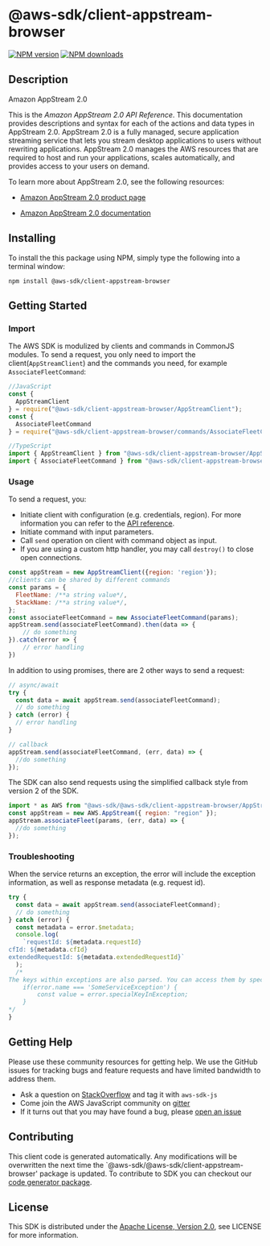 # @aws-sdk/client-appstream-browser

[![NPM version](https://img.shields.io/npm/v/@aws-sdk/client-appstream-browser/preview.svg)](https://www.npmjs.com/package/@aws-sdk/client-appstream-browser)
[![NPM downloads](https://img.shields.io/npm/dm/@aws-sdk/client-appstream-browser.svg)](https://www.npmjs.com/package/@aws-sdk/client-appstream-browser)

## Description

<fullname>Amazon AppStream 2.0</fullname> <p>This is the <i>Amazon AppStream 2.0 API Reference</i>. This documentation provides descriptions and syntax for each of the actions and data types in AppStream 2.0. AppStream 2.0 is a fully managed, secure application streaming service that lets you stream desktop applications to users without rewriting applications. AppStream 2.0 manages the AWS resources that are required to host and run your applications, scales automatically, and provides access to your users on demand.</p> <p>To learn more about AppStream 2.0, see the following resources:</p> <ul> <li> <p> <a href="http://aws.amazon.com/appstream2">Amazon AppStream 2.0 product page</a> </p> </li> <li> <p> <a href="http://aws.amazon.com/documentation/appstream2">Amazon AppStream 2.0 documentation</a> </p> </li> </ul>

## Installing

To install the this package using NPM, simply type the following into a terminal window:

```
npm install @aws-sdk/client-appstream-browser
```

## Getting Started

### Import

The AWS SDK is modulized by clients and commands in CommonJS modules. To send a request, you only need to import the client(`AppStreamClient`) and the commands you need, for example `AssociateFleetCommand`:

```javascript
//JavaScript
const {
  AppStreamClient
} = require("@aws-sdk/client-appstream-browser/AppStreamClient");
const {
  AssociateFleetCommand
} = require("@aws-sdk/client-appstream-browser/commands/AssociateFleetCommand");
```

```javascript
//TypeScript
import { AppStreamClient } from "@aws-sdk/client-appstream-browser/AppStreamClient";
import { AssociateFleetCommand } from "@aws-sdk/client-appstream-browser/commands/AssociateFleetCommand";
```

### Usage

To send a request, you:

- Initiate client with configuration (e.g. credentials, region). For more information you can refer to the [API reference][].
- Initiate command with input parameters.
- Call `send` operation on client with command object as input.
- If you are using a custom http handler, you may call `destroy()` to close open connections.

```javascript
const appStream = new AppStreamClient({region: 'region'});
//clients can be shared by different commands
const params = {
  FleetName: /**a string value*/,
  StackName: /**a string value*/,
};
const associateFleetCommand = new AssociateFleetCommand(params);
appStream.send(associateFleetCommand).then(data => {
    // do something
}).catch(error => {
    // error handling
})
```

In addition to using promises, there are 2 other ways to send a request:

```javascript
// async/await
try {
  const data = await appStream.send(associateFleetCommand);
  // do something
} catch (error) {
  // error handling
}
```

```javascript
// callback
appStream.send(associateFleetCommand, (err, data) => {
  //do something
});
```

The SDK can also send requests using the simplified callback style from version 2 of the SDK.

```javascript
import * as AWS from "@aws-sdk/@aws-sdk/client-appstream-browser/AppStream";
const appStream = new AWS.AppStream({ region: "region" });
appStream.associateFleet(params, (err, data) => {
  //do something
});
```

### Troubleshooting

When the service returns an exception, the error will include the exception information, as well as response metadata (e.g. request id).

```javascript
try {
  const data = await appStream.send(associateFleetCommand);
  // do something
} catch (error) {
  const metadata = error.$metadata;
  console.log(
    `requestId: ${metadata.requestId}
cfId: ${metadata.cfId}
extendedRequestId: ${metadata.extendedRequestId}`
  );
  /*
The keys within exceptions are also parsed. You can access them by specifying exception names:
    if(error.name === 'SomeServiceException') {
        const value = error.specialKeyInException;
    }
*/
}
```

## Getting Help

Please use these community resources for getting help. We use the GitHub issues for tracking bugs and feature requests and have limited bandwidth to address them.

- Ask a question on [StackOverflow](https://stackoverflow.com/questions/tagged/aws-sdk-js) and tag it with `aws-sdk-js`
- Come join the AWS JavaScript community on [gitter](https://gitter.im/aws/aws-sdk-js-v3)
- If it turns out that you may have found a bug, please [open an issue](https://github.com/aws/aws-sdk-js-v3/issues)

## Contributing

This client code is generated automatically. Any modifications will be overwritten the next time the `@aws-sdk/@aws-sdk/client-appstream-browser' package is updated. To contribute to SDK you can checkout our [code generator package][].

## License

This SDK is distributed under the
[Apache License, Version 2.0](http://www.apache.org/licenses/LICENSE-2.0),
see LICENSE for more information.

[code generator package]: https://github.com/aws/aws-sdk-js-v3/tree/master/packages/service-types-generator
[api reference]: https://docs.aws.amazon.com/AWSJavaScriptSDK/latest/
